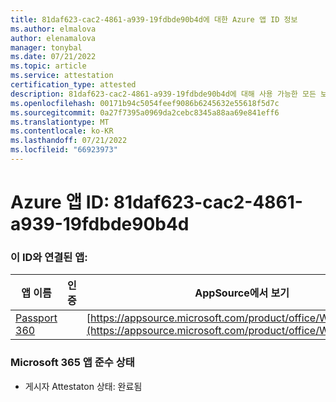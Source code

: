 ```yaml
---
title: 81daf623-cac2-4861-a939-19fdbde90b4d에 대한 Azure 앱 ID 정보
ms.author: elmalova
author: elenamalova
manager: tonybal
ms.date: 07/21/2022
ms.topic: article
ms.service: attestation
certification_type: attested
description: 81daf623-cac2-4861-a939-19fdbde90b4d에 대해 사용 가능한 모든 보안 및 규정 준수 정보입니다.
ms.openlocfilehash: 00171b94c5054feef9086b6245632e55618f5d7c
ms.sourcegitcommit: 0a27f7395a0969da2cebc8345a88aa69e841eff6
ms.translationtype: MT
ms.contentlocale: ko-KR
ms.lasthandoff: 07/21/2022
ms.locfileid: "66923973"
---
```

# <a name="azure-app-id-81daf623-cac2-4861-a939-19fdbde90b4d"></a>Azure 앱 ID: 81daf623-cac2-4861-a939-19fdbde90b4d


### <a name="apps-associated-with-this-id"></a>이 ID와 연결된 앱:
| **앱 이름** | **인증** | **AppSource에서 보기** |
|--------------|---------------|-----------------------|
| [Passport 360](../forward/WA200004322.md) |  | [https://appsource.microsoft.com/product/office/WA200004322](https://appsource.microsoft.com/product/office/WA200004322) |

### <a name="microsoft-365-app-compliance-status"></a>Microsoft 365 앱 준수 상태
- 게시자 Attestaton 상태: 완료됨
